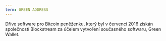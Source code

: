 ```yaml
---
term: GREEN ADDRESS
---
```


Dříve software pro Bitcoin peněženku, který byl v červenci 2016 získán společností Blockstream za účelem vytvoření současného softwaru, Green Wallet.
